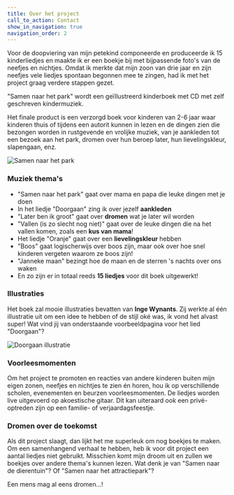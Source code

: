 ```yaml
---
title: Over het project
call_to_action: Contact
show_in_navigation: true
navigation_order: 2
---
```


Voor de doopviering van mijn petekind componeerde en produceerde ik 15 kinderliedjes en maakte ik er een boekje bij met bijpassende foto's van de neefjes en nichtjes. Omdat ik merkte dat mijn zoon van drie jaar en zijn neefjes vele liedjes spontaan begonnen mee te zingen, had ik met het project graag verdere stappen gezet.

"Samen naar het park" wordt een geïllustreerd kinderboek met CD met zelf geschreven kindermuziek.

Het finale product is een verzorgd boek voor kinderen van 2-6 jaar waar kinderen thuis of tijdens een autorit kunnen in lezen en de dingen zien die bezongen worden in rustgevende en vrolijke muziek, van je aankleden tot een bezoek aan het park, dromen over hun beroep later, hun lievelingskleur, slapengaan, enz.

<img src="{{ '/assets/images/covers/boek-render-wide.png' | prepend: site.baseurl }}" class="image fit" alt="Samen naar het park" />

### Muziek thema's

* "Samen naar het park" gaat over mama en papa die leuke dingen met je doen
* In het liedje "Doorgaan" zing ik over jezelf **aankleden**
* "Later ben ik groot" gaat over **dromen** wat je later wil worden
* "Vallen (is zo slecht nog niet)" gaat over de leuke dingen die na het vallen komen, zoals een **kus van mama**!
* Het liedje "Oranje" gaat over een **lievelingskleur** hebben
* "Boos" gaat logischerwijs over boos zijn, maar ook over hoe snel kinderen vergeten waarom ze boos zijn!
* "Janneke maan" bezingt hoe de maan en de sterren 's nachts over ons waken
* En zo zijn er in totaal reeds **15 liedjes** voor dit boek uitgewerkt!

### Illustraties

Het boek zal mooie illustraties bevatten van **Inge Wynants**. Zij werkte al één illustratie uit om een idee te hebben of de stijl oké was, ik vond het alvast super! Wat vind jij van onderstaande voorbeeldpagina voor het lied "Doorgaan"?

<img src="{{ '/assets/images/blog/doorgaan.png' | prepend: site.baseurl }}" class="image fit" alt="Doorgaan illustratie" />

### Voorleesmomenten

Om het project te promoten en reacties van andere kinderen buiten mijn eigen zonen, neefjes en nichtjes te zien én horen, hou ik op verschillende scholen, evenementen en beurzen voorleesmomenten. De liedjes worden live uitgevoerd op akoestische gitaar. Dit kan uiteraard ook een privé-optreden zijn op een familie- of verjaardagsfeestje.

### Dromen over de toekomst

Als dit project slaagt, dan lijkt het me superleuk om nog boekjes te maken. Om een samenhangend verhaal te hebben, heb ik voor dit project een aantal liedjes niet gebruikt. Misschien komt mijn droom uit en zullen we boekjes over andere thema's kunnen lezen. Wat denk je van "Samen naar de dierentuin"? Of "Samen naar het attractiepark"?

Een mens mag al eens dromen...!